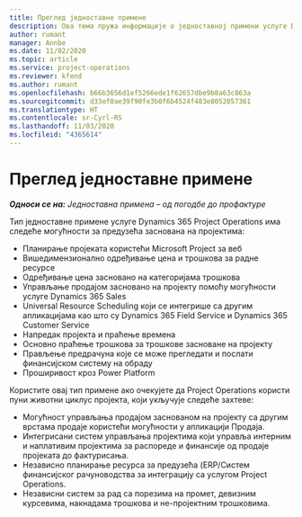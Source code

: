 ```yaml
---
title: Преглед једноставне примене
description: Ова тема пружа информације о једноставној примени услуге Dynamics 365 Project Operations.
author: rumant
manager: Annbe
ms.date: 11/02/2020
ms.topic: article
ms.service: project-operations
ms.reviewer: kfend
ms.author: rumant
ms.openlocfilehash: b66b3656d1ef5266ede1f62657dbe9b8a63c863a
ms.sourcegitcommit: d33ef0ae39f90fe3b0f6b4524f483e8052057361
ms.translationtype: HT
ms.contentlocale: sr-Cyrl-RS
ms.lasthandoff: 11/03/2020
ms.locfileid: "4365614"
---
```

# <a name="lite-deployment-overview"></a>Преглед једноставне примене

_**Односи се на:** Једноставна примена – од погодбе до профактуре_

Тип једноставне примене услуге Dynamics 365 Project Operations има следеће могућности за предузећа заснована на пројектима:

- Планирање пројеката користећи Microsoft Project за веб
- Вишедимензионално одређивање цена и трошкова за радне ресурсе
- Одређивање цена засновано на категоријама трошкова
- Управљање продајом засновано на пројекту помоћу могућности услуге Dynamics 365 Sales
- Universal Resource Scheduling који се интегрише са другим апликацијама као што су Dynamics 365 Field Service и Dynamics 365 Customer Service
- Напредак пројекта и праћење времена
- Основно праћење трошкова за трошкове засноване на пројекту
- Прављење предрачуна које се може прегледати и послати финансијском систему на обраду
- Проширивост кроз Power Platform

Користите овај тип примене ако очекујете да Project Operations користи пуни животни циклус пројекта, који укључује следеће захтеве:

- Могућност управљања продајом заснованом на пројекту са другим врстама продаје користећи могућности у апликацији Продаја.
- Интегрисани систем управљања пројектима који управља интерним и наплативим пројектима за распореде и финансије од продаје пројеката до фактурисања.
- Независно планирање ресурса за предузећа (ERP/Систем финансијског рачуноводства за интеграцију са услугом Project Operations.
- Независни систем за рад са порезима на промет, девизним курсевима, накнадама трошкова и не-пројектним трошковима.
